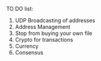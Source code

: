 TO DO list:
1) UDP Broadcasting of addresses
2) Address Management
3) Stop from buying your own file
4) Crypto for transactions
5) Currency
6) Consensus
